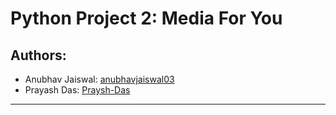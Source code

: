# Python Project 2: Media For You

## Authors:
- Anubhav Jaiswal: [anubhavjaiswal03](https://github.com/anubhavjaiswal03)
- Prayash Das: [Praysh-Das](https://github.com/Prayash-Das)
---
